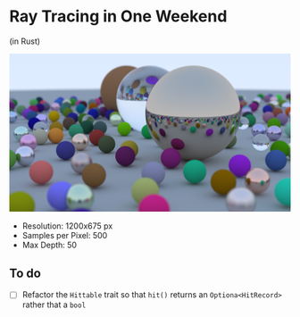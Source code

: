 # Ray Tracing in One Weekend

(in Rust)

![Final Image Render](images/image_24_1200px_500ssp.png)

- Resolution: 1200x675 px
- Samples per Pixel: 500
- Max Depth: 50

## To do

- [ ] Refactor the `Hittable` trait so that `hit()` returns an `Optiona<HitRecord>` rather that a `bool`